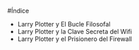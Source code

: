 
#Índice

* Larry Plotter y El Bucle Filosofal
* Larry Plotter y la Clave Secreta del Wifi
* Larry Plotter y el Prisionero del Firewall

